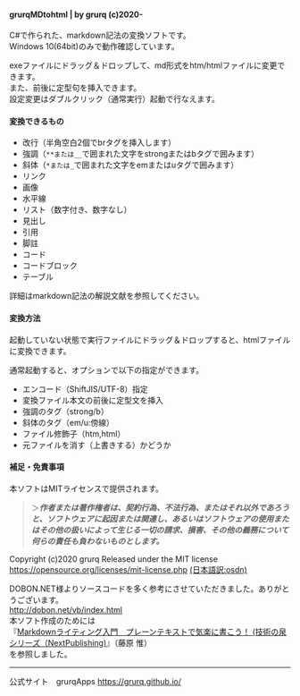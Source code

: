 #### grurqMDtohtml | by grurq (c)2020-
C#で作られた、markdown記法の変換ソフトです。  
Windows 10(64bit)のみで動作確認しています。  

exeファイルにドラッグ＆ドロップして、md形式をhtm/htmlファイルに変更できます。  
また、前後に定型句を挿入できます。  
設定変更はダブルクリック（通常実行）起動で行なえます。

#### 変換できるもの
- 改行（半角空白2個でbrタグを挿入します）
- 強調（`**または__`で囲まれた文字をstrongまたはbタグで囲みます）
- 斜体（`*または_`で囲まれた文字をemまたはuタグで囲みます）
- リンク
- 画像
- 水平線
- リスト（数字付き、数字なし）
- 見出し
- 引用
- 脚註
- コード
- コードブロック
- テーブル

詳細はmarkdown記法の解説文献を参照してください。  

#### 変換方法
起動していない状態で実行ファイルにドラッグ＆ドロップすると、htmlファイルに変換できます。

通常起動すると、オプションで以下の指定ができます。
- エンコード（ShiftJIS/UTF-8）指定
- 変換ファイル本文の前後に定型文を挿入
- 強調のタグ（strong/b）
- 斜体のタグ（em/u:傍線）
- ファイル修飾子（htm,html）
- 元ファイルを消す（上書きする）かどうか

#### 補足・免責事項
本ソフトはMITライセンスで提供されます。  

> ＞***作者または著作権者は、契約行為、不法行為、またはそれ以外であろうと、ソフトウェアに起因または関連し、あるいはソフトウェアの使用またはその他の扱いによって生じる一切の請求、損害、その他の義務について何らの責任も負わないものとします。***  

Copyright (c)2020 grurq Released under the MIT license  
<https://opensource.org/licenses/mit-license.php> [(日本語訳:osdn)](https://ja.osdn.net/projects/opensource/wiki/licenses%2FMIT_license)  

DOBON.NET様よりソースコードを多く参考にさせていただきました。ありがとうございます。  
<http://dobon.net/vb/index.html>  
本ソフト作成のためには  
『[Markdownライティング入門　プレーンテキストで気楽に書こう！ (技術の泉シリーズ（NextPublishing)](https://nextpublishing.jp/book/10278.html)』（藤原 惟）  
を参照しました。  


---
公式サイト　grurqApps
<https://grurq.github.io/>

